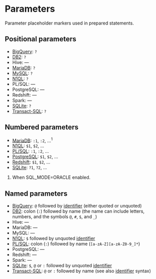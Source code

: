 # Parameters

Parameter placeholder markers used in prepared statements.

## Positional parameters

- [BigQuery][]: `?`
- [DB2][]: `?`
- Hive: —
- [MariaDB][]: `?`
- [MySQL][]: `?`
- [N1QL][]: `?`
- PL/SQL: —
- PostgreSQL: —
- Redshift: —
- Spark: —
- [SQLite][]: `?`
- [Transact-SQL][]: `?`

## Numbered parameters

- [MariaDB][]: `:1`, `:2`, ...<sup>1</sup>
- [N1QL][]: `$1`, `$2`, ...
- [PL/SQL][]: `:1`, `:2`, ...
- [PostgreSQL][]: `$1`, `$2`, ...
- [Redshift][]: `$1`, `$2`, ...
- [SQLite][]: `?1`, `?2`, ...

1. When SQL_MODE=ORACLE enabled.

## Named parameters

- [BigQuery][]: `@` followed by [identifier][] (either quoted or unquoted)
- [DB2][]: colon (`:`) followed by name (the name can include letters, numbers, and the symbols `@`, `#`, `$`, and `_`)
- Hive: —
- MariaDB: —
- MySQL: —
- [N1QL][]: `$` followed by unquoted [identifier][]
- [PL/SQL][]: colon (`:`) followed by name (`[a-zA-Z][a-zA-Z0-9_]*`)
- PostgreSQL: —
- Redshift: —
- Spark: —
- [SQLite][]: `$`, `@` or `:` followed by unquoted [identifier][]
- [Transact-SQL][]: `@` or `:` followed by name (see also [identifier][] syntax)

[identifier]: ./identifiers.md
[bigquery]: https://cloud.google.com/bigquery/docs/reference/standard-sql/lexical#query_parameters
[db2]: https://www.ibm.com/docs/en/db2/9.7?topic=statements-prepare#r0000975__l975
[mariadb]: https://mariadb.com/kb/en/prepare-statement/
[mysql]: https://dev.mysql.com/doc/refman/8.0/en/prepare.html
[n1ql]: https://docs.couchbase.com/server/current/n1ql/n1ql-language-reference/prepare.html#parameters
[pl/sql]: https://docs.oracle.com/en/database/oracle/oracle-database/21/lnoci/using-sql_statements-in-oci.html#GUID-8D6FD01B-5B8A-49A2-BFD8-71B404529F07
[postgresql]: https://www.postgresql.org/docs/14/sql-prepare.html
[redshift]: https://docs.aws.amazon.com/redshift/latest/dg/r_PREPARE.html
[sqlite]: https://sqlite.org/c3ref/bind_blob.html
[transact-sql]: https://docs.microsoft.com/en-us/dotnet/framework/data/adonet/configuring-parameters-and-parameter-data-types
